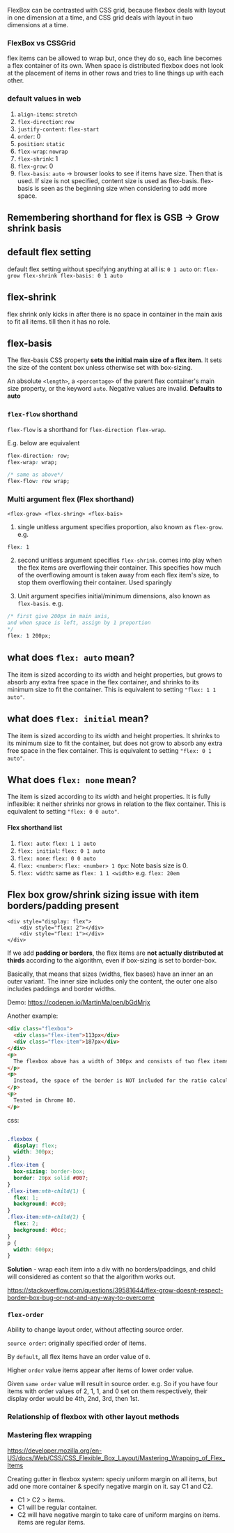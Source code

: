 
FlexBox can be contrasted with CSS grid, because flexbox deals with layout in one dimension at a time, and CSS grid deals with layout in two dimensions at a time.

### FlexBox vs CSSGrid

flex items can be allowed to wrap but, once they do so, each line becomes a flex container of its own. When space is distributed flexbox does not look at the placement of items in other rows and tries to line things up with each other.


### default values in web

1. `align-items`: `stretch`
2. `flex-direction`: `row`
3. `justify-content`: `flex-start`
4. `order`: 0
5. `position`: `static`
6. `flex-wrap`: `nowrap`
7. `flex-shrink`: 1
8. `flex-grow`: 0
9. `flex-basis`: `auto` -> browser looks to see if items have size.
Then that is used. If size is not specified, content size is used as flex-basis. flex-basis is seen as the beginning size when considering to add more space.


## Remembering shorthand for flex is GSB -> Grow shrink basis

## default flex setting

default flex setting without specifying anything at all is: `0 1 auto`
or:
`flex-grow flex-shrink flex-basis: 0 1 auto`

## flex-shrink

flex shrink only kicks in after there is no space in container in the main axis to fit all items. till then it has no role.

## flex-basis

The flex-basis CSS property **sets the initial main size of a flex item**. It sets the size of the content box unless otherwise set with box-sizing.

An absolute `<length>`, a `<percentage>` of the parent flex container's main size property, or the keyword `auto`. Negative values are invalid. **Defaults to auto**

### `flex-flow` shorthand

`flex-flow` is a shorthand for 
`flex-direction flex-wrap`.

E.g. below are equivalent

```css
flex-direction: row;
flex-wrap: wrap;

/* same as above*/
flex-flow: row wrap;
```

### Multi argument flex (Flex shorthand)

`<flex-grow> <flex-shring> <flex-bais>`

1. single unitless argument specifies proportion, also known as `flex-grow`.
e.g. 
```css
flex: 1
```

2. second unitless argument specifies `flex-shrink`.
comes into play when the flex items are overflowing their container. This specifies how much of the overflowing amount is taken away from each flex item's size, to stop them overflowing their container. Used sparingly

3. Unit argument specifies initial/minimum dimensions, also known as `flex-basis`.
e.g. 
```css
/* first give 200px in main axis,
and when space is left, assign by 1 proportion
*/
flex: 1 200px;
```


## what does `flex: auto` mean?

The item is sized according to its width and height properties, but grows to absorb any extra free space in the flex container, and shrinks to its minimum size to fit the container. This is equivalent to setting `"flex: 1 1 auto"`.


## what does `flex: initial` mean?

The item is sized according to its width and height properties. It shrinks to its minimum size to fit the container, but does not grow to absorb any extra free space in the flex container. This is equivalent to setting `"flex: 0 1 auto"`.


## What does `flex: none` mean?

The item is sized according to its width and height properties. It is fully inflexible: it neither shrinks nor grows in relation to the flex container. This is equivalent to setting `"flex: 0 0 auto"`.


#### Flex shorthand list

1. `flex: auto`: `flex: 1 1 auto`
2. `flex: initial`: `flex: 0 1 auto`
3. `flex: none`: `flex: 0 0 auto`
4. `flex: <number>`: `flex: <number> 1 0px`: Note basis size is 0. 
5. `flex: width`: same as `flex: 1 1 <width>` e.g. `flex: 20em`



## Flex box grow/shrink sizing issue with item borders/padding present

```
<div style="display: flex">
    <div style="flex: 2"></div>
    <div style="flex: 1"></div>
</div>
```
If we add **padding or borders**, the flex items are **not actually distributed at thirds** according to the algorithm, even if box-sizing is set to border-box. 

Basically, that means that sizes (widths, flex bases) have an inner an an outer variant. The inner size includes only the content, the outer one also includes paddings and border widths.

Demo: https://codepen.io/MartinMa/pen/bGdMrjx

Another example:
```html
<div class="flexbox">
  <div class="flex-item">113px</div>
  <div class="flex-item">187px</div>
</div>
<p>
  The flexbox above has a width of 300px and consists of two flex items, which should appear in a ratio of 1:2. The first item should have a width of 100px and the second one should have a width of 200px.  That is what you get, when distributing 300px in a ratio of 1:2. At least, this is the behavior I would have expected.
</p>
<p>
  Instead, the space of the border is NOT included for the ratio calculation. So, 300px minus the border of both item boxes of overall 80px (20px + 20px + 20px + 20px) makes 220px remaining. Distributing 220px in a ratio of 1:2 makes 113px and 187px as seen above.
</p>
<p>
  Tested in Chrome 80.
</p>
```

css:
```css

.flexbox {
  display: flex;
  width: 300px;
}
.flex-item {
  box-sizing: border-box;
  border: 20px solid #007;
}
.flex-item:nth-child(1) {
  flex: 1;
  background: #cc0;
}
.flex-item:nth-child(2) {
  flex: 2;
  background: #0cc;
}
p {
  width: 600px;
}
```

**Solution** - wrap each item into a div with no borders/paddings, and child will considered as content so that the algorithm works out.

https://stackoverflow.com/questions/39581644/flex-grow-doesnt-respect-border-box-bug-or-not-and-any-way-to-overcome

### `flex-order`

Ability to change layout order,
without affecting source order.

`source order`: originally specified order of items.

By `default`, all flex items have an order value of `0`.

Higher `order` value items appear after items of lower order value.

Given `same order` value will result in source order.
e.g.
So if you have four items with order values of 2, 1, 1, and 0 set on them respectively, their display order would be 4th, 2nd, 3rd, then 1st.

### Relationship of flexbox with other layout methods

### Mastering flex wrapping

https://developer.mozilla.org/en-US/docs/Web/CSS/CSS_Flexible_Box_Layout/Mastering_Wrapping_of_Flex_Items

Creating gutter in flexbox system: speciy uniform margin on all items, but add one more container & specify negative margin on it. say C1 and C2.
* C1 > C2 > items.
* C1 will be regular container.
* C2 will have negative margin to take care of uniform margins on items.
items are regular items.

